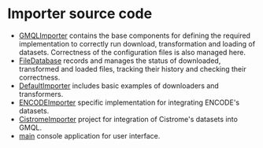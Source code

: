    # Importer source code
   * [GMQLImporter](https://github.com/DEIB-GECO/GMQL-Importer/tree/master/src/main/scala/it/polimi/genomics/importer/GMQLImporter) contains the base components for defining the required implementation to correctly run download, transformation and loading of datasets. Correctness of the configuration files is also managed here.
   * [FileDatabase](https://github.com/DEIB-GECO/GMQL-Importer/tree/master/src/main/scala/it/polimi/genomics/importer/FileDatabase) records and manages the status of downloaded, transformed and loaded files, tracking their history and checking their correctness.
   * [DefaultImporter](https://github.com/DEIB-GECO/GMQL-Importer/tree/master/src/main/scala/it/polimi/genomics/importer/DefaultImporter) includes basic examples of downloaders and transformers.
   * [ENCODEImporter](https://github.com/DEIB-GECO/GMQL-Importer/tree/master/src/main/scala/it/polimi/genomics/importer/ENCODEImporter) specific implementation for integrating ENCODE's datasets.
   * [CistromeImporter](https://github.com/DEIB-GECO/GMQL-Importer/tree/master/src/main/scala/it/polimi/genomics/importer/CistromeImporter) project for integration of Cistrome's datasets into GMQL.
   * [main](https://github.com/DEIB-GECO/GMQL-Importer/tree/master/src/main/scala/it/polimi/genomics/importer/main) console application for user interface.

